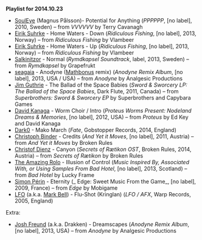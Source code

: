 **Playlist for 2014.10.23**

* [SoulEye](http://musicbrainz.org/artist/573fd3e2-3f61-4329-a6c1-89e20620b0b9) (Magnus Pålsson)- Potential for Anything (_PPPPPP_, [no label], 2010, Sweden) – from _VVVVVV_ by Terry Cavanagh
* [Eirik Suhrke](http://musicbrainz.org/artist/b15a6fe6-8863-444c-bfc6-8d885e8896d1) - Home Waters - Down (_Ridiculous Fishing_, [no label], 2013, Norway) – from _Ridiculous Fishing_ by Vlambeer
* [Eirik Suhrke](http://musicbrainz.org/artist/b15a6fe6-8863-444c-bfc6-8d885e8896d1) - Home Waters - Up (_Ridiculous Fishing_, [no label], 2013, Norway) – from _Ridiculous Fishing_ by Vlambeer
* [Salkinitzor](http://musicbrainz.org/artist/decd5302-d0af-43f5-a22a-eaa7ed61fd56) - Normal (_Rymdkapsel Soundtrack_, label, 2013, Sweden) – from _Rymdkapsel_ by Grapefrukt
* [seagaia](http://musicbrainz.org/artist/d420cd2d-647f-4d4c-8316-b606848e41ab) - Anodyne ([Mathbonus](http://musicbrainz.org/artist/efbfaaa6-879f-4867-aac3-c95a56131942) remix) (_Anodyne Remix Album_, [no label], 2013, USA / USA) – from _Anodyne_ by Analgesic Productions
* [Jim Guthrie](http://musicbrainz.org/artist/25869023-8509-4926-aefd-1f84c188cf3d) - The Ballad of the Space Babies (_Sword & Sworcery LP: The Ballad of the Space Babies_, Dark Flute, 2011, Canada) – from _Superbrothers: Sword & Sworcery EP_ by Superbrothers and Capybara Games
* [David Kanaga](http://musicbrainz.org/artist/e43df30e-4566-41fa-91f8-e3393374ce93) - Worm Choir / Intro (_Proteus Worms Present: Nodeland Dreams & Memories_, [no label], 2012, USA) – from _Proteus_ by Ed Key and David Kanaga
* [Dark0](http://musicbrainz.org/artist/cd11afeb-39f1-4e8a-a370-4b2dc6ad15c9) - Mako March (_Fate_,  Gobstopper Records, 2014, England)
* [Christoph Binder](http://musicbrainz.org/artist/40079d2f-713a-4ccc-881a-60cef0f3dcd8) - Credits (_And Yet it Moves_, [no label], 2011, Austria) – from _And Yet it Moves_ by Broken Rules
* [Christof Dienz](http://musicbrainz.org/artist/bf307918-689e-4f9b-a0a7-6716e2780174) - Canyon (_Secrets of Rætikon OST_, Broken Rules, 2014, Austria) – from _Secrets of Rætikon_ by Broken Rules
* [The Amazing Rolo](http://musicbrainz.org/artist/aeb5fd10-add1-4207-8a96-bd6a012e6033) - Illusion of Control (_Music Inspired By, Associated With, or Using Samples From Bad Hotel_, [no label], 2013, Scotland) – from _Bad Hotel_ by Lucky Frame
* [Simon Périn](http://musicbrainz.org/artist/9119cf08-dcfd-44d5-9a53-d9f96f623bba) - Eternity (_ Edge: Sweet Music From the Game_, [no label], 2009, France) – from _Edge_ by Mobigame
* [LFO](http://musicbrainz.org/artist/e6d0179f-b899-4563-b6c6-88715aaae0b8) (a.k.a. [Mark Bell](http://musicbrainz.org/artist/22600474-07c1-4557-9d1a-1c919a2d085e)) - Flu-Shot (Kringlan) (_LFO / AFX_, Warp Records, 2005, England)


Extra:

* [Josh Freund](http://musicbrainz.org/artist/d9054716-3523-4dd2-b04f-78060b2d3408) (a.k.a. Drakken) - Dreamscapes (_Anodyne Remix Album_, [no label], 2013, USA) – from _Anodyne_ by Analgesic Productions